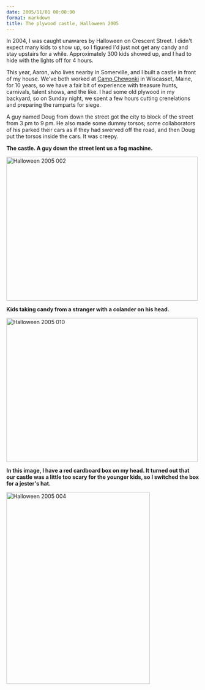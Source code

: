```yaml
---
date: 2005/11/01 00:00:00
format: markdown
title: The plywood castle, Halloween 2005
---
```

In 2004, I was caught unawares by Halloween on Crescent Street. I didn't expect many kids to show up, so I figured I'd just not get any candy and stay upstairs for a while. Approximately 300 kids showed up, and I had to hide with the lights off for 4 hours.

This year, Aaron, who lives nearby in Somerville, and I built a castle in front of my house. We've both worked at <a href="http://chewonki.org">Camp Chewonki</a> in Wiscasset, Maine, for 10 years, so we have a fair bit of experience with treasure hunts, carnivals, talent shows, and the like. I had some old plywood in my backyard, so on Sunday night, we spent a few hours cutting crenelations and preparing the ramparts for siege.

A guy named Doug from down the street got the city to block of the street from 3 pm to 9 pm. He also made some dummy torsos; some collaborators of his parked their cars as if they had swerved off the road, and then Doug put the torsos inside the cars. It was creepy.

**The castle. A guy down the street lent us a fog machine.**

<a title="Halloween 2005 002 by Brandon Stafford, on Flickr" href="http://www.flickr.com/photos/pingswept/4089087757/"><img src="http://farm3.static.flickr.com/2742/4089087757_35c224c646.jpg" alt="Halloween 2005 002" width="500" height="375" /></a>

**Kids taking candy from a stranger with a colander on his head.**

<a title="Halloween 2005 010 by Brandon Stafford, on Flickr" href="http://www.flickr.com/photos/pingswept/4089087809/"><img src="http://farm3.static.flickr.com/2501/4089087809_96cbc7a259.jpg" alt="Halloween 2005 010" width="500" height="375" /></a>

**In this image, I have a red cardboard box on my head. It turned out that our castle was a little too scary for the younger kids, so I switched the box for a jester's hat.**

<a title="Halloween 2005 004 by Brandon Stafford, on Flickr" href="http://www.flickr.com/photos/pingswept/4089847334/"><img src="http://farm3.static.flickr.com/2656/4089847334_c9ee79a7e9.jpg" alt="Halloween 2005 004" width="375" height="500" /></a>
